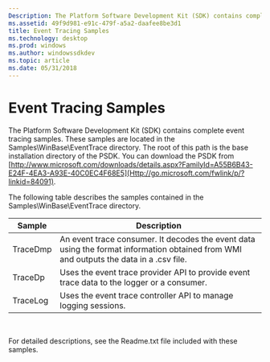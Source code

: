 ```yaml
---
Description: The Platform Software Development Kit (SDK) contains complete event tracing samples.
ms.assetid: 49f9d981-e91c-479f-a5a2-daafee8be3d1
title: Event Tracing Samples
ms.technology: desktop
ms.prod: windows
ms.author: windowssdkdev
ms.topic: article
ms.date: 05/31/2018
---
```


# Event Tracing Samples

The Platform Software Development Kit (SDK) contains complete event tracing samples. These samples are located in the Samples\\WinBase\\EventTrace directory. The root of this path is the base installation directory of the PSDK. You can download the PSDK from [http://www.microsoft.com/downloads/details.aspx?FamilyId=A55B6B43-E24F-4EA3-A93E-40C0EC4F68E5](Http://go.microsoft.com/fwlink/p/?linkid=84091).

The following table describes the samples contained in the Samples\\WinBase\\EventTrace directory.



| Sample   | Description                                                                                                                            |
|----------|----------------------------------------------------------------------------------------------------------------------------------------|
| TraceDmp | An event trace consumer. It decodes the event data using the format information obtained from WMI and outputs the data in a .csv file. |
| TraceDp  | Uses the event trace provider API to provide event trace data to the logger or a consumer.                                             |
| TraceLog | Uses the event trace controller API to manage logging sessions.                                                                        |



 

For detailed descriptions, see the Readme.txt file included with these samples.

 

 



